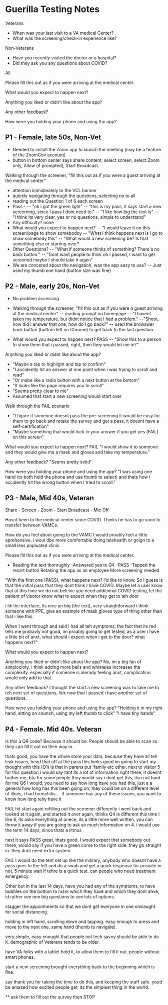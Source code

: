 # Guerilla Testing Notes


Veterans
- When was your last visit to a VA medical Center?
- What was the screening/check-in experience like?

Non-Veterans
- Have you recently visited the doctor or a hospital?
- Did they ask you any questions about COVID?

All

Please fill this out as if you were arriving at the medical center.

What would you expect to happen next?

Anything you liked or didn't like about the app?

Any other feedback?

How were you holding your phone and using the app?


## P1  - Female, late 50s, Non-Vet
- Needed to install the Zoom app to launch the meeting (may be a feature of the ZoomGov account)
- button in bottom center says share content, select screen, select Zoom only, Allow (if prompted), Start Broadcast.

Walking through the screener, "fill this out as if you were a guest arriving at the medical center"
- attention immidieately to the VCL banner
- quickly navigating through the questions, selecting no to all
- reading out the Question 1 of 6 each screen
- Pass - 
-- "ok i got the green light"
-- "this is my pass, it says start a new screerning, since I pass I dont need to."
-- "I like how big the text is"
-- "I think its very clear, yes or no questions, simple to understand"
- Any difficulty? none
- What would you expect to happen next?
-- "I would leave it on this screen/page to show somebodoy
-- "What I think happens next is i go to show somebody this"
-- "What would a new screening be? Is that something else or starting over?
- Other Questions?
-- "What if someone thinks of something? There's no back button."
-- "Dont want people to think oh I passed, I want to get screened maybe I should take it again"
- We are concered about the navigation, was the app easy to use?
-- Just used my thumb one hand (button size was fine)

## P2 - Male, early 20s, Non-Vet
- No problem accessing

- Walking through the screener, "fill this out as if you were a guest arriving at the medical center"
-- reading prompt on homepage
-- "I havent taken my temperature, but didnt notice that I had a problem."
--"Shoot, how did I answer that one, how do I go back?"
-- used the browswer back button (bottom left on Chrome) to get back to the last question

- What would you expect to happen next? PASS
  -- "Show this to a person to show them that i passed, right, then they would let me in?"

Anything you liked or didnt like about the app?
- "Maybe a tap to highlight and tap to confirm"
- "I accidently hit an answer at one point when i was trying to scroll and read"
- "Or mabe like a radio button with a next button at the bottom"
- "It looks like the page requires you to scroll"
- "Seems pretty clear to me"
- Assumed that start a new screening would start over

Walk through the FAIL scenario
- "I figure if someone doesnt pass the pre-screening it would be easy for them to go back and retake the survey and get a pass,
it doesnt have a self-certification"
- "Maybe something that would lock in your answer if you get yes (FAIL) on this screen"

What would you expect to happen next? FAIL
"I would show it to someone and they would give me a mask and gloves and take my temperature."

Any other feedback?
"Seems pretty solid"

How were you holding your phone and using the app?
"I was using one hand (to both hold the phone and use thumb to select) and thats how I accidently hit the wrong button when I tried to scroll."

## P3 - Male, Mid 40s, Veteran
Share - Screen - Zoom - Start Broadcast - Mic Off

Hasnt been to the medical center since COVID. Thinks he has to go soon to transfer between VAMCs. 

How do you feel about going to the VAMC
I would proably feel a little aprehensive, i woul dbe more comfortable doing telehealth or goign to a small less popluated clinic.


Please fill this out as if you were arriving at the medical center.
- Reading the text thoroughly
 -Answered yes to Q4
 -PASS 
-Tapped the resart button
Retaking the app as an employee
More screening needed

"With the first one (PASS), what happens next? I'd like to know. So I guess is that the initial pass that they dont think I have COVID. Maybe let a user know that at this time we do not beleive you need additional COVID testing, let the patient of visotor know what to expect when they get to teh door

i lik the interface, its nice an big (the text), very straightforward
i think someone with PPE, give an example of mask gloves type of thing
other than that i like this.

When I went through and said I had all teh symptoms, the fact that its red tells me probavly not good, im proably going to get tested, as a user i have a little bit of anxt, what should i expect when i get to the door? what happens next?"

What would you expect to happen next?

Anything you liked or didn't like about the app?
No, im a big fan of simplocioty, i think adding more bells and whisteles increases the complexity. especially if someone is alerady feeling anxt, complicatino would only add to that.

Any other feedback?
I thought the start a new screening was to take me to teh next set of questions, liek now that i passed i have another set of questions.

How were you holding your phone and using the app?
"Holding it in my right hand, sitting on counch, using my left thumb to click" "I have tiny hands"


## P4 - Female. Mid 40s. Veteran

Is this a QR code? Because it should be. People should be able to scan so they can fill it out on their way in.

thats good, you have the whole store your data, because they have all teh leak issues, head that off at the pass
this looks good im going to start
my thought with this (Q1) is that in parens put 'family etc other, next to visitor
5 for this question i would say taht its a lot of information right there, it doesnt bother me, btu for some people they would say i dont get this, itsn not hard for me
Q6 I would, you need to say how long have you had this, just a a general how long has this been going on, they could be on a different level of illnes, i had bronchitis.... if someone has any of these issues, you want to know how long tehy have it

FAIL
hit start again
refilling out the screener differently
i went back and looked at it again, and started it over again, thinks Q4 is different this time
I like 6, its asks everything at onece, its a little more well written, you can throw it away if you are going to ask so much information on 4. i would use the term 14 days, since thats a litmus

next
it says PASS great, thats good. I would expect that somebody out there, would say if you have a green come to the right side. they go straight in. they dont need extra system.

FAIL
I would do the tent set up like the milirary, anybody who doesnt have a pass goes to the left and do a swab and get a quick response for posivite or not, 5 minute wait if tehre is a quick test. can people who need treatment emergency.

Other
but in the last 14 days, have you had any of the symptoms, to have bubbles on the bottom to mark which they have and which they dont ahve, id rather see one big questions to see lots of options.

stagger the appointments so that we dont get everyone in one onslaught. for social distancing.

holding in left hand, scrolling down and tapping. easy enough to press and move to the next one. same hand (thumb to navigate).

very simple, easy enought that people not tech savvy shuold be able to do it. demographic of Veterans tends to be older.

have VA folks with a tablet hold it, to allow them to fill it out. people without smart phones.

start a new screening brought everything back to the beginning which is fine.

say thank you for taking the time to do this, and keeping the staff safe. youd be amazed how excited people get. its the simplest thing in the world.

** ask them to fill out the survey then STOP
